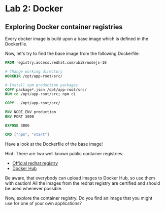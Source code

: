 # Lab 2: Docker

## Exploring Docker container registries

Every docker image is build upon a base image which is defined in the Dockerfile.

Now, let's try to find the base image from the following Dockerfile:

```Dockerfile
FROM registry.access.redhat.com/ubi8/nodejs-10

# Change working directory
WORKDIR /opt/app-root/src/

# Install npm production packages
COPY package*.json /opt/app-root/src/
RUN cd /opt/app-root/src; npm ci

COPY . /opt/app-root/src/

ENV NODE_ENV production
ENV PORT 3000

EXPOSE 3000

CMD ["npm", "start"]
```

Have a look at the Dockerfile of the base image!

Hint: There are two well known public container registries:

- [Official redhat registry](https://catalog.redhat.com/software/containers/search)
- [Docker Hub](https://hub.docker.com/)

Be aware, that everybody can upload images to Docker Hub, so use them with caution! All the images from the redhat registry are certified and should be used whenever possible.

Now, explore the container registry. Do you find an image that you might use for one of your own applications?
